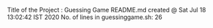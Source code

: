Title of the Project : Guessing Game
README.md created @ Sat Jul 18 13:02:42 IST 2020
No. of lines in guessinggame.sh: 26
